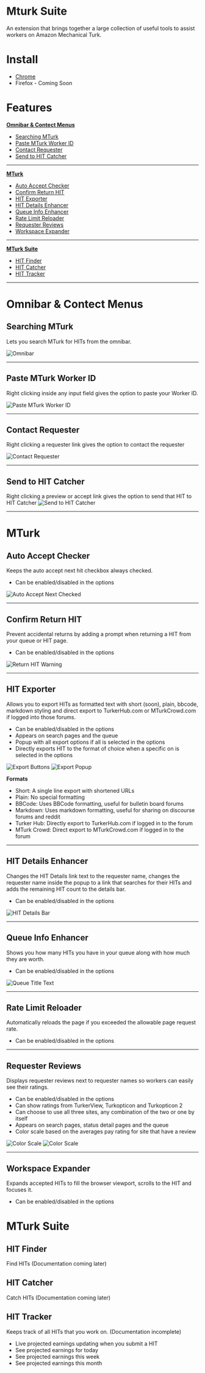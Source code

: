 # Mturk Suite
An extension that brings together a large collection of useful tools to assist workers on Amazon Mechanical Turk.


# Install
- [Chrome](https://chrome.google.com/webstore/detail/mturk-suite/iglbakfobmoijpbigmlfklckogbefnlf)
- Firefox - Coming Soon

# Features
**[Omnibar & Contect Menus](#omnibar--contect-menus)**
- [Searching MTurk](#searching-mturk)
- [Paste MTurk Worker ID](#paste-mturk-worker-id)
- [Contact Requester](#contact-requester)
- [Send to HIT Catcher](#send-to-hit-catcher)

---
**[MTurk](#mturk)**
- [Auto Accept Checker](#auto-accept-checker)
- [Confirm Return HIT](#confirm-return-hit)
- [HIT Exporter](#hit-exporter)
- [HIT Details Enhancer](#hit-details-enhancer)
- [Queue Info Enhancer](#queue-info-enhancer)
- [Rate Limit Reloader](#rate-limit-reloader)
- [Requester Reviews](#requester-reviews)
- [Workspace Expander](#workspace-expander)

---
**[MTurk Suite](#mturk-suite)**
- [HIT Finder](#hit-finder)
- [HIT Catcher](#hit-catcher)
- [HIT Tracker](#hit-tracker)

---


# Omnibar & Contect Menus
 ## Searching MTurk
 Lets you search MTurk for HITs from the omnibar.
 
 
 ![Omnibar](https://i.gyazo.com/c1143dc3ea73bf00e12fb862a6a223a1.gif)
 
 ---
 
 ## Paste MTurk Worker ID
 Right clicking inside any input field gives the option to paste your Worker ID.
 
 
 ![Paste MTurk Worker ID](https://i.gyazo.com/8a55584965ad149a9a6ab57853b44535.png)
 
 ---
 
 ## Contact Requester
 Right clicking a requester link gives the option to contact the requester
 
 
 ![Contact Requester](https://i.gyazo.com/3d5ba989f4806aef95d365757a607452.png)
 
 ---
 
 ## Send to HIT Catcher
 Right clicking a preview or accept link gives the option to send that HIT to HIT Catcher
 ![Send to HIT Catcher](https://i.gyazo.com/c4466b78292de69f2fad87b91965c2fb.png)
 
 ---
 

# MTurk
 ## Auto Accept Checker
 Keeps the auto accept next hit checkbox always checked.
 - Can be enabled/disabled in the options
 
 
 ![Auto Accept Next Checked](https://i.imgur.com/XWHCPBR.png)
 
 
 ---
 ## Confirm Return HIT
 Prevent accidental returns by adding a prompt when returning a HIT from your queue or HIT page.
  - Can be enabled/disabled in the options
  
  
 ![Return HIT Warning](https://i.imgur.com/lXZQWBO.png)
 
 
 ---
 ## HIT Exporter
 Allows you to export HITs as formatted text with short (soon), plain, bbcode, markdown styling and direct export to TurkerHub.com or MTurkCrowd.com if logged into those forums.
 - Can be enabled/disabled in the options
 - Appears on search pages and the queue
 - Popup with all export options if all is selected in the options
 - Directly exports HIT to the format of choice when a specific on is selected in the options
 
 
 ![Export Buttons](https://i.gyazo.com/2ef9ea3d5cbf37f11be87b914ae71314.png)
 ![Export Popup](https://i.gyazo.com/9faf86c2d46d16fbb787173687052f14.png)
 
 
 **Formats**
 - Short: A single line export with shortened URLs
 - Plain: No special formatting
 - BBCode: Uses BBCode formatting, useful for bulletin board forums
 - Markdown: Uses markdown formatting, useful for sharing on discourse forums and reddit
 - Turker Hub: Directly export to TurkerHub.com if logged in to the forum
 - MTurk Crowd: Direct export to MTurkCrowd.com if logged in to the forum
 
 
 ---
 ## HIT Details Enhancer
 Changes the HIT Details link text to the requester name, changes the requester name inside the popup to a link that searches for their HITs and adds the remaining HIT count to the details bar.
 - Can be enabled/disabled in the options
 
 
 ![HIT Details Bar](https://i.imgur.com/Ce3xGX1.png)
 
  ---
 ## Queue Info Enhancer
 Shows you how many HITs you have in your queue along with how much they are worth.
 - Can be enabled/disabled in the options
 
 
 ![Queue Title Text](https://i.gyazo.com/454b0fb82772de6da1076b5e4f79fc56.png)
 
 
 ---
 ## Rate Limit Reloader
 Automatically reloads the page if you exceeded the allowable page request rate.
 - Can be enabled/disabled in the options
 
 
 ---
 ## Requester Reviews
 Displays requester reviews next to requester names so workers can easily see their ratings.
 - Can be enabled/disabled in the options
 - Can show ratings from TurkerView, Turkopticon and Turkopticon 2
 - Can choose to use all three sites, any combination of the two or one by itself
 - Appears on search pages, status detail pages and the queue
 - Color scale based on the averages pay rating for site that have a review
 
 
 ![Color Scale](https://i.gyazo.com/cebcbdf7ef4732491af5ffaf93120fed.png)
 ![Color Scale](https://i.gyazo.com/bcba1e5de572917b40c7323a294daa62.png)
 
 
 ---
 ## Workspace Expander
 Expands accepted HITs to fill the browser viewport, scrolls to the HIT and focuses it.
  - Can be enabled/disabled in the options


# MTurk Suite
 ## HIT Finder
 Find HITs (Documentation coming later)
 
 ## HIT Catcher
 Catch HITs (Documentation coming later)
 
 ## HIT Tracker
 Keeps track of all HITs that you work on. (Documentation incomplete)
 
 - Live projected earnings updating when you submit a HIT
 - See projected earnings for today
 - See projected earnings this week
 - See projected earnings this month